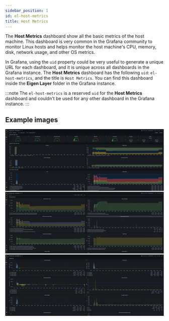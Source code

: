 ```yaml
---
sidebar_position: 1
id: el-host-metrics
title: Host Metrics
---
```


The **Host Metrics** dashboard show all the basic metrics of the host machine. This dashboard is very common in the Grafana community to monitor Linux hosts and helps monitor the host machine's CPU, memory, disk, network usage, and other OS metrics.

In Grafana, using the `uid` property could be very useful to generate a unique URL for each dashboard, and it is unique across all dashboards in the Grafana instance. The **Host Metrics** dashboard has the following `uid`: `el-host-metrics`, and the title is `Host Metrics`. You can find this dashboard inside the **Eigen Layer** folder in the Grafana instance.

:::note
The `el-host-metrics` is a reserved `uid` for the **Host Metrics** dashboard and couldn't be used for any other dashboard in the Grafana instance.
:::

## Example images

![](/img/grafana/el-host-metrics-1.png)
![](/img/grafana/el-host-metrics-2.png)
![](/img/grafana/el-host-metrics-3.png)